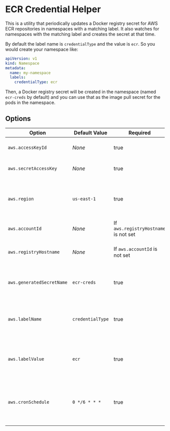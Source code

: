 # ECR Credential Helper

This is a utility that periodically updates a Docker registry secret for AWS
ECR repositories in namespaces with a matching label. It also watches for
namespaces with the matching label and creates the secret at that time.

By default the label name is `credentialType` and the value is `ecr`. So you
would create your namespace like:

```yaml
apiVersion: v1
kind: Namespace
metadata:
  name: my-namespace
  labels:
    credentialType: ecr
```

Then, a Docker registry secret will be created in the namespace (named
`ecr-creds` by default) and you can use that as the image pull secret for the
pods in the namespace.

## Options

| Option                    | Default Value    | Required                             | Description                                                            |
| ------------------------- | ---------------- | ------------------------------------ | ---------------------------------------------------------------------- |
| `aws.accessKeyId`         | _None_           | true                                 | The AWS IAM access key ID                                              |
| `aws.secretAccessKey`     | _None_           | true                                 | The AWS IAM secret access key                                          |
| `aws.region`              | `us-east-1`      | true                                 | The AWS region in which the ECR repositories are hosted                |
| `aws.accountId`           | _None_           | If `aws.registryHostname` is not set | The AWS account ID                                                     |
| `aws.registryHostname`    | _None_           | If `aws.accountId` is not set        | The host name for the ECR repositories                                 |
| `aws.generatedSecretName` | `ecr-creds`      | true                                 | The name of the secret created in the labeled namespaces               |
| `aws.labelName`           | `credentialType` | true                                 | The name of the label that identifies the namespaces                   |
| `aws.labelValue`          | `ecr`            | true                                 | The value of the lable that identifies the namespaces                  |
| `aws.cronSchedule`        | `0 */6 * * *`    | true                                 | The cronjob expression that specifies when the credentials are updated |
